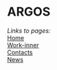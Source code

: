 # ARGOS

<i>Links to pages: </i> <br>
[Home](http://freet.esy.es/ARGOS/) <br>
[Work-inner](http://freet.esy.es/ARGOS/work.inner.html) <br>
[Contacts](http://freet.esy.es/ARGOS/Contacts.html) <br>
[News](http://freet.esy.es/ARGOS/new-details..html) 
